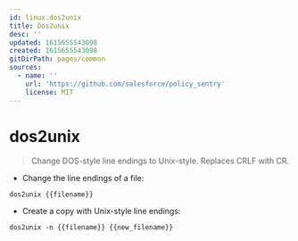 ```yaml
---
id: linux.dos2unix
title: Dos2unix
desc: ''
updated: 1615655543098
created: 1615655543098
gitDirPath: pages/common
sources:
  - name: ''
    url: 'https://github.com/salesforce/policy_sentry'
    license: MIT
---
```

# dos2unix

> Change DOS-style line endings to Unix-style.
> Replaces CRLF with CR.

- Change the line endings of a file:

`dos2unix {{filename}}`

- Create a copy with Unix-style line endings:

`dos2unix -n {{filename}} {{new_filename}}`

